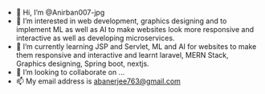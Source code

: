 - 👋 Hi, I’m @Anirban007-jpg
- 👀 I’m interested in web development, graphics designing and to implement ML as well as AI to make websites look more responsive and interactive as well as developing microservices. 
- 🌱 I’m currently learning JSP and Servlet, ML and AI for websites to make them responsive and interactive and learnt laravel, MERN Stack, Graphics designing, Spring boot, nextjs.
- 💞️ I’m looking to collaborate on ...
- 📫 My email address is abanerjee763@gmail.com

<!---
Anirban007-jpg/Anirban007-jpg is a ✨ special ✨ repository because its `README.md` (this file) appears on your GitHub profile.
You can click the Preview link to take a look at your changes.
--->
